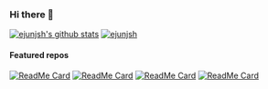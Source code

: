 ### Hi there 👋

[![ejunjsh's github stats](https://github-readme-stats.vercel.app/api?username=ejunjsh&theme=vue&count_private=true&show_icons=true)](https://github.com/ejunjsh)
 [![ejunjsh](https://count.getloli.com/get/@ejunjsh?theme=rule34)](https://github.com/ejunjsh)

#### Featured  repos

[![ReadMe Card](https://github-readme-stats.vercel.app/api/pin/?username=ejunjsh&repo=myos)](https://github.com/ejunjsh/myos) [![ReadMe Card](https://github-readme-stats.vercel.app/api/pin/?username=ejunjsh&repo=mycc)](https://github.com/ejunjsh/mycc) [![ReadMe Card](https://github-readme-stats.vercel.app/api/pin/?username=ejunjsh&repo=mydb)](https://github.com/ejunjsh/mydb) [![ReadMe Card](https://github-readme-stats.vercel.app/api/pin/?username=ejunjsh&repo=kadd)](https://github.com/ejunjsh/kadd)
